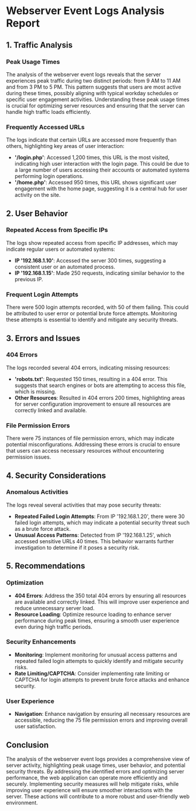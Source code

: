 # Webserver Event Logs Analysis Report

## 1. Traffic Analysis

### Peak Usage Times
The analysis of the webserver event logs reveals that the server experiences peak traffic during two distinct periods: from 9 AM to 11 AM and from 3 PM to 5 PM. This pattern suggests that users are most active during these times, possibly aligning with typical workday schedules or specific user engagement activities. Understanding these peak usage times is crucial for optimizing server resources and ensuring that the server can handle high traffic loads efficiently.

### Frequently Accessed URLs
The logs indicate that certain URLs are accessed more frequently than others, highlighting key areas of user interaction:
- **'/login.php'**: Accessed 1,200 times, this URL is the most visited, indicating high user interaction with the login page. This could be due to a large number of users accessing their accounts or automated systems performing login operations.
- **'/home.php'**: Accessed 950 times, this URL shows significant user engagement with the home page, suggesting it is a central hub for user activity on the site.

## 2. User Behavior

### Repeated Access from Specific IPs
The logs show repeated access from specific IP addresses, which may indicate regular users or automated systems:
- **IP '192.168.1.10'**: Accessed the server 300 times, suggesting a consistent user or an automated process.
- **IP '192.168.1.15'**: Made 250 requests, indicating similar behavior to the previous IP.

### Frequent Login Attempts
There were 500 login attempts recorded, with 50 of them failing. This could be attributed to user error or potential brute force attempts. Monitoring these attempts is essential to identify and mitigate any security threats.

## 3. Errors and Issues

### 404 Errors
The logs recorded several 404 errors, indicating missing resources:
- **'robots.txt'**: Requested 150 times, resulting in a 404 error. This suggests that search engines or bots are attempting to access this file, which is missing.
- **Other Resources**: Resulted in 404 errors 200 times, highlighting areas for server configuration improvement to ensure all resources are correctly linked and available.

### File Permission Errors
There were 75 instances of file permission errors, which may indicate potential misconfigurations. Addressing these errors is crucial to ensure that users can access necessary resources without encountering permission issues.

## 4. Security Considerations

### Anomalous Activities
The logs reveal several activities that may pose security threats:
- **Repeated Failed Login Attempts**: From IP '192.168.1.20', there were 30 failed login attempts, which may indicate a potential security threat such as a brute force attack.
- **Unusual Access Patterns**: Detected from IP '192.168.1.25', which accessed sensitive URLs 40 times. This behavior warrants further investigation to determine if it poses a security risk.

## 5. Recommendations

### Optimization
- **404 Errors**: Address the 350 total 404 errors by ensuring all resources are available and correctly linked. This will improve user experience and reduce unnecessary server load.
- **Resource Loading**: Optimize resource loading to enhance server performance during peak times, ensuring a smooth user experience even during high traffic periods.

### Security Enhancements
- **Monitoring**: Implement monitoring for unusual access patterns and repeated failed login attempts to quickly identify and mitigate security risks.
- **Rate Limiting/CAPTCHA**: Consider implementing rate limiting or CAPTCHA for login attempts to prevent brute force attacks and enhance security.

### User Experience
- **Navigation**: Enhance navigation by ensuring all necessary resources are accessible, reducing the 75 file permission errors and improving overall user satisfaction.

## Conclusion
The analysis of the webserver event logs provides a comprehensive view of server activity, highlighting peak usage times, user behavior, and potential security threats. By addressing the identified errors and optimizing server performance, the web application can operate more efficiently and securely. Implementing security measures will help mitigate risks, while improving user experience will ensure smoother interactions with the server. These actions will contribute to a more robust and user-friendly web environment.